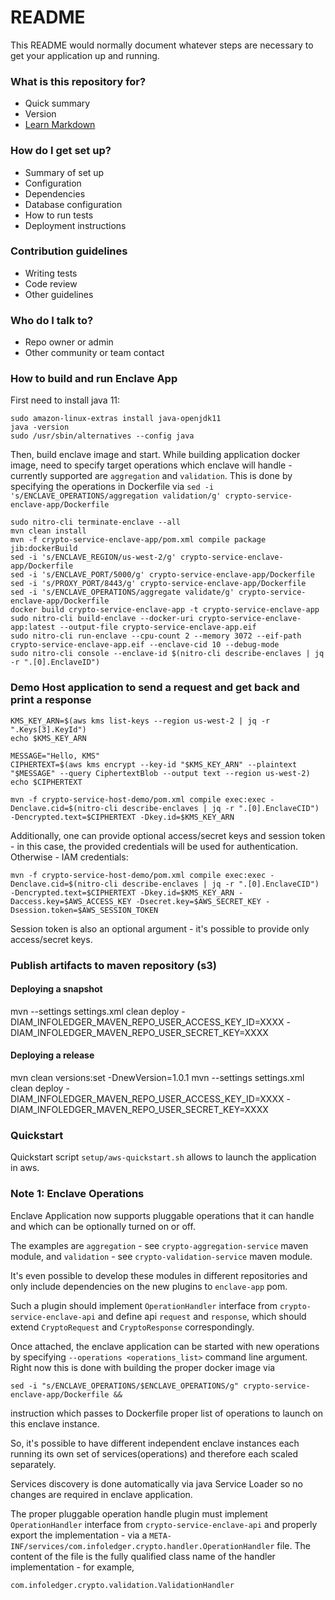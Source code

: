 # README #

This README would normally document whatever steps are necessary to get your application up and running.

### What is this repository for? ###

* Quick summary
* Version
* [Learn Markdown](https://bitbucket.org/tutorials/markdowndemo)

### How do I get set up? ###

* Summary of set up
* Configuration
* Dependencies
* Database configuration
* How to run tests
* Deployment instructions

### Contribution guidelines ###

* Writing tests
* Code review
* Other guidelines

### Who do I talk to? ###

* Repo owner or admin
* Other community or team contact

### How to build and run Enclave App

First need to install java 11:
```
sudo amazon-linux-extras install java-openjdk11
java -version
sudo /usr/sbin/alternatives --config java
```

Then, build enclave image and start. While building application docker image, 
need to specify target operations which enclave will handle - currently supported 
are `aggregation` and `validation`. This is done by specifying the operations in Dockerfile via
`sed -i 's/ENCLAVE_OPERATIONS/aggregation validation/g' crypto-service-enclave-app/Dockerfile`
```
sudo nitro-cli terminate-enclave --all
mvn clean install
mvn -f crypto-service-enclave-app/pom.xml compile package jib:dockerBuild
sed -i 's/ENCLAVE_REGION/us-west-2/g' crypto-service-enclave-app/Dockerfile
sed -i 's/ENCLAVE_PORT/5000/g' crypto-service-enclave-app/Dockerfile
sed -i 's/PROXY_PORT/8443/g' crypto-service-enclave-app/Dockerfile
sed -i 's/ENCLAVE_OPERATIONS/aggregate validate/g' crypto-service-enclave-app/Dockerfile
docker build crypto-service-enclave-app -t crypto-service-enclave-app
sudo nitro-cli build-enclave --docker-uri crypto-service-enclave-app:latest --output-file crypto-service-enclave-app.eif
sudo nitro-cli run-enclave --cpu-count 2 --memory 3072 --eif-path crypto-service-enclave-app.eif --enclave-cid 10 --debug-mode
sudo nitro-cli console --enclave-id $(nitro-cli describe-enclaves | jq -r ".[0].EnclaveID")
```

### Demo Host application to send a request and get back and print a response

```
KMS_KEY_ARN=$(aws kms list-keys --region us-west-2 | jq -r ".Keys[3].KeyId")
echo $KMS_KEY_ARN

MESSAGE="Hello, KMS"
CIPHERTEXT=$(aws kms encrypt --key-id "$KMS_KEY_ARN" --plaintext "$MESSAGE" --query CiphertextBlob --output text --region us-west-2)
echo $CIPHERTEXT

mvn -f crypto-service-host-demo/pom.xml compile exec:exec -Denclave.cid=$(nitro-cli describe-enclaves | jq -r ".[0].EnclaveCID") -Dencrypted.text=$CIPHERTEXT -Dkey.id=$KMS_KEY_ARN
```

Additionally, one can provide optional access/secret keys and session token -
in this case, the provided credentials will be used for authentication. Otherwise - IAM credentials:
```
mvn -f crypto-service-host-demo/pom.xml compile exec:exec -Denclave.cid=$(nitro-cli describe-enclaves | jq -r ".[0].EnclaveCID") -Dencrypted.text=$CIPHERTEXT -Dkey.id=$KMS_KEY_ARN -Daccess.key=$AWS_ACCESS_KEY -Dsecret.key=$AWS_SECRET_KEY -Dsession.token=$AWS_SESSION_TOKEN
```
Session token is also an optional argument - it's possible to provide only access/secret keys.

### Publish artifacts to maven repository (s3)

#### Deploying a snapshot
mvn --settings settings.xml clean deploy -DIAM_INFOLEDGER_MAVEN_REPO_USER_ACCESS_KEY_ID=XXXX -DIAM_INFOLEDGER_MAVEN_REPO_USER_SECRET_KEY=XXXX

#### Deploying a release
mvn clean versions:set -DnewVersion=1.0.1
mvn --settings settings.xml clean deploy -DIAM_INFOLEDGER_MAVEN_REPO_USER_ACCESS_KEY_ID=XXXX -DIAM_INFOLEDGER_MAVEN_REPO_USER_SECRET_KEY=XXXX

### Quickstart

Quickstart script `setup/aws-quickstart.sh` allows to launch the application in aws.

### Note 1: Enclave Operations

Enclave Application now supports pluggable operations that it can handle
and which can be optionally turned on or off.

The examples are `aggregation` - see `crypto-aggregation-service` maven module,
and `validation` - see `crypto-validation-service` maven module.

It's even possible to develop these modules in different repositories and only
include dependencies on the new plugins to `enclave-app` pom.

Such a plugin should implement `OperationHandler` interface from `crypto-service-enclave-api`
and define api `request` and `response`, which should extend `CryptoRequest` and `CryptoResponse` correspondingly.

Once attached, the enclave application can be started with new operations by specifying 
`--operations <operations_list>` command line argument. Right now this is done
with building the proper docker image via 
```
sed -i "s/ENCLAVE_OPERATIONS/$ENCLAVE_OPERATIONS/g" crypto-service-enclave-app/Dockerfile &&
```
instruction which passes to Dockerfile proper list of operations to launch on this enclave instance.

So, it's possible to have different independent enclave instances each running its
own set of services(operations) and therefore each scaled separately.

Services discovery is done automatically via java Service Loader so no changes 
are required in enclave application.

The proper pluggable operation handle plugin must implement `OperationHandler` interface from `crypto-service-enclave-api`
and properly export the implementation - via a `META-INF/services/com.infoledger.crypto.handler.OperationHandler` file.
The content of the file is the fully qualified class name of the handler implementation - for example,
```
com.infoledger.crypto.validation.ValidationHandler
```
